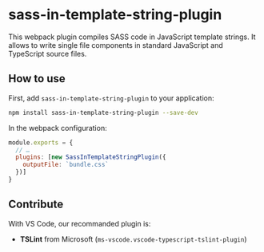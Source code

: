 # sass-in-template-string-plugin

This webpack plugin compiles SASS code in JavaScript template strings. It allows to write single file components in standard JavaScript and TypeScript source files.

## How to use

First, add `sass-in-template-string-plugin` to your application:

```sh
npm install sass-in-template-string-plugin --save-dev
```

In the webpack configuration:

```js
module.exports = {
  // …
  plugins: [new SassInTemplateStringPlugin({
    outputFile: `bundle.css`
  })]
}
```

## Contribute

With VS Code, our recommanded plugin is:

* **TSLint** from Microsoft (`ms-vscode.vscode-typescript-tslint-plugin`)
